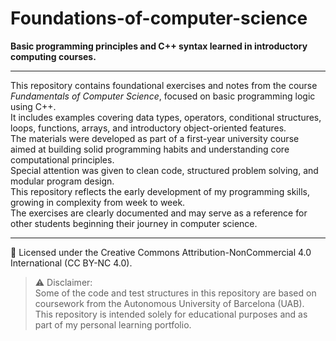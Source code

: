# Foundations-of-computer-science

**Basic programming principles and C++ syntax learned in introductory computing courses.**

---

This repository contains foundational exercises and notes from the course *Fundamentals of Computer Science*, focused on basic programming logic using C++.  
It includes examples covering data types, operators, conditional structures, loops, functions, arrays, and introductory object-oriented features.  
The materials were developed as part of a first-year university course aimed at building solid programming habits and understanding core computational principles.  
Special attention was given to clean code, structured problem solving, and modular program design.  
This repository reflects the early development of my programming skills, growing in complexity from week to week.  
The exercises are clearly documented and may serve as a reference for other students beginning their journey in computer science.

---

📄 Licensed under the Creative Commons Attribution-NonCommercial 4.0 International (CC BY-NC 4.0).

> ⚠️ Disclaimer:  
> Some of the code and test structures in this repository are based on coursework from the Autonomous University of Barcelona (UAB).  
> This repository is intended solely for educational purposes and as part of my personal learning portfolio.

